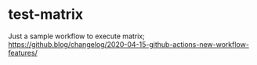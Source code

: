# test-matrix
Just a sample workflow to execute matrix; https://github.blog/changelog/2020-04-15-github-actions-new-workflow-features/
